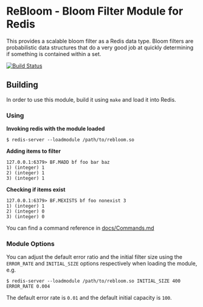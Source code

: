 # ReBloom - Bloom Filter Module for Redis

This provides a scalable bloom filter as a Redis data type. Bloom filters
are probabilistic data structures that do a very good job at quickly
determining if something is contained within a set.

[![Build Status](https://travis-ci.org/RedisLabsModules/rebloom.svg?branch=master)](https://travis-ci.org/RedisLabsModules/rebloom)

## Building

In order to use this module, build it using `make` and load it into Redis.

### Using

**Invoking redis with the module loaded**

```
$ redis-server --loadmodule /path/to/rebloom.so
```

**Adding items to filter**
```
127.0.0.1:6379> BF.MADD bf foo bar baz
1) (integer) 1
2) (integer) 1
3) (integer) 1
```

**Checking if items exist**
```
127.0.0.1:6379> BF.MEXISTS bf foo nonexist 3
1) (integer) 1
2) (integer) 0
3) (integer) 0
```

You can find a command reference in [docs/Commands.md](docs/Commands.md)


### Module Options

You can adjust the default error ratio and the initial filter size using
the `ERROR_RATE` and `INITIAL_SIZE` options respectively when loading the
module, e.g.

```
$ redis-server --loadmodule /path/to/rebloom.so INITIAL_SIZE 400 ERROR_RATE 0.004
```

The default error rate is `0.01` and the default initial capacity is `100`.
